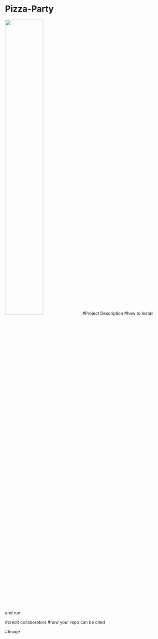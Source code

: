 # Pizza-Party
<img src='https://github.com/PoorneshShiva/Pizza-Party/image/saahil-khatkhate-kfDsMDyX1K0-unsplash.jpg' width=50% heght=50% />
#Project Description
#how to Install and run

#credit collaborators
#how your repo can be cited

#Image


